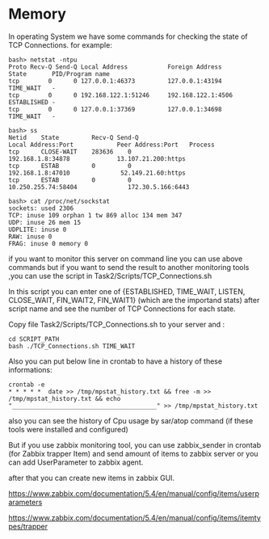 # Memory

In operating System we have some commands for checking the state of TCP Connections.
for example:

```
bash> netstat -ntpu
Proto Recv-Q Send-Q Local Address           Foreign Address         State       PID/Program name    
tcp        0      0 127.0.0.1:46373         127.0.0.1:43194         TIME_WAIT   -                   
tcp        0      0 192.168.122.1:51246     192.168.122.1:4506      ESTABLISHED -                   
tcp        0      0 127.0.0.1:37369         127.0.0.1:34698         TIME_WAIT   -                   
```
```
bash> ss
Netid 	 State         Recv-Q Send-Q                                                                      	     Local Address:Port        	   Peer Address:Port   Process
tcp      CLOSE-WAIT    283636    0                                                                                   192.168.1.8:34878             13.107.21.200:https                 
tcp      ESTAB         0         0                                                                                   192.168.1.8:47010              52.149.21.60:https                 
tcp      ESTAB         0         0                                                                                 10.250.255.74:58404              172.30.5.166:6443                  

```
```
bash> cat /proc/net/sockstat
sockets: used 2306
TCP: inuse 109 orphan 1 tw 869 alloc 134 mem 347
UDP: inuse 26 mem 15
UDPLITE: inuse 0
RAW: inuse 0
FRAG: inuse 0 memory 0

```

if you want to monitor this server on command line you can use above commands but if you want to send the result to another monitoring tools ,you can use the script in Task2/Scripts/TCP_Connections.sh 

In this script you can enter one of {ESTABLISHED, TIME_WAIT, LISTEN, CLOSE_WAIT, FIN_WAIT2, FIN_WAIT1} (which are the importand stats) after script name and see the number of TCP Connections for each state.

Copy file Task2/Scripts/TCP_Connections.sh to your server and :
```
cd SCRIPT_PATH
bash ./TCP_Connections.sh TIME_WAIT
```
Also you can put below line in crontab to have a history of these informations:

```
crontab -e
* * * * *  date >> /tmp/mpstat_history.txt && free -m >> /tmp/mpstat_history.txt && echo "________________________________________" >> /tmp/mpstat_history.txt
```

also you can see the history of Cpu usage by sar/atop command (if these tools were installed and configured)

But if you use zabbix monitoring tool, you can use zabbix_sender in crontab (for Zabbix trapper Item) and send amount of items to zabbix server or you can add UserParameter to zabbix agent.

after that you can create new items in zabbix GUI.

<https://www.zabbix.com/documentation/5.4/en/manual/config/items/userparameters>

<https://www.zabbix.com/documentation/5.4/en/manual/config/items/itemtypes/trapper>
